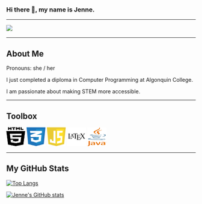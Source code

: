 ### Hi there 👋, my name is Jenne.

---

[<img src="https://img.shields.io/badge/LinkedIn-Jenne-blue" width = 120px>](https://www.linkedin.com/in/jenne-stamplecoskie/)

---

## About Me

<p>Pronouns: she / her</p>
<p>I just completed a diploma in Computer Programming at Algonquin College.</p>
<p>I am passionate about making STEM more accessible.</p>

---

## Toolbox

<p>
  <img src="html5-2.svg" width=50. height=50>
  <img src="css-3.svg" width=50. height=50>
  <img src="javascript-1.svg" width=50. height=50>
  <img src="latex.svg" width=50. height=50>
  <img src="java-4.svg" width=50. height=50>
</p>

---

## My GitHub Stats

[![Top Langs](https://github-readme-stats.vercel.app/api/top-langs/?username=JediStamp&hide=ruby,shell&theme=vue&langs_count=4)](https://github.com/anuraghazra/github-readme-stats)

[![Jenne's GitHub stats](https://github-readme-stats.vercel.app/api?username=JediStamp&theme=vue)](https://github.com/anuraghazra/github-readme-stats)
